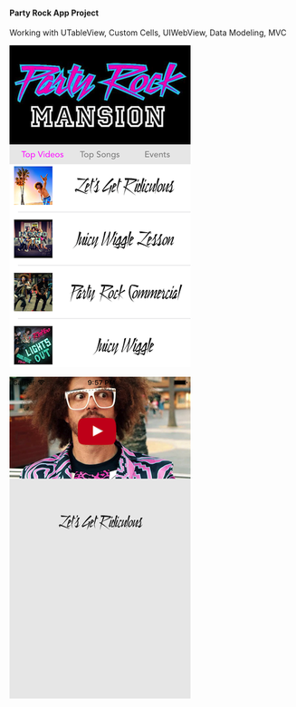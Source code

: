 #### Party Rock App Project

Working with UTableView, Custom Cells, UIWebView, Data Modeling, MVC

![PartyRock](https://github.com/kenaramaki/iOS10-Swift3-Udemy-Course/blob/master/screenshots/img-partyrock-1.png?raw=true "PartyRock")


![PartyRock](https://github.com/kenaramaki/iOS10-Swift3-Udemy-Course/blob/master/screenshots/img-partyrock-2.png?raw=true "PartyRock")
